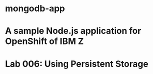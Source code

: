 # mongodb-app

# A sample Node.js application for OpenShift of IBM Z
# Lab 006: Using Persistent Storage
